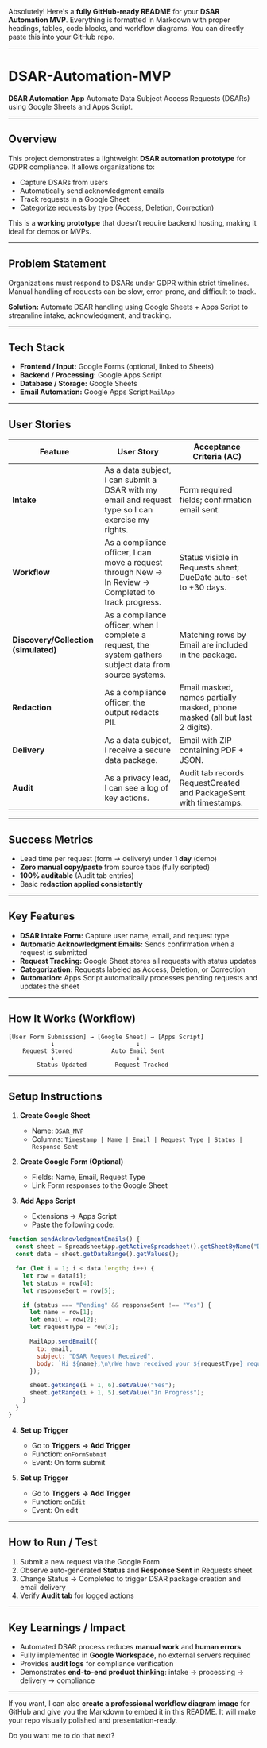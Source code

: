 Absolutely! Here's a **fully GitHub-ready README** for your **DSAR Automation MVP**. Everything is formatted in Markdown with proper headings, tables, code blocks, and workflow diagrams. You can directly paste this into your GitHub repo.

---

# DSAR-Automation-MVP

**DSAR Automation App**
Automate Data Subject Access Requests (DSARs) using Google Sheets and Apps Script.

---

## Overview

This project demonstrates a lightweight **DSAR automation prototype** for GDPR compliance. It allows organizations to:

* Capture DSARs from users
* Automatically send acknowledgment emails
* Track requests in a Google Sheet
* Categorize requests by type (Access, Deletion, Correction)

This is a **working prototype** that doesn’t require backend hosting, making it ideal for demos or MVPs.

---

## Problem Statement

Organizations must respond to DSARs under GDPR within strict timelines. Manual handling of requests can be slow, error-prone, and difficult to track.

**Solution:** Automate DSAR handling using Google Sheets + Apps Script to streamline intake, acknowledgment, and tracking.

---

## Tech Stack

* **Frontend / Input:** Google Forms (optional, linked to Sheets)
* **Backend / Processing:** Google Apps Script
* **Database / Storage:** Google Sheets
* **Email Automation:** Google Apps Script `MailApp`

---

## User Stories

| Feature                              | User Story                                                                                               | Acceptance Criteria (AC)                                                    |
| ------------------------------------ | -------------------------------------------------------------------------------------------------------- | --------------------------------------------------------------------------- |
| **Intake**                           | As a data subject, I can submit a DSAR with my email and request type so I can exercise my rights.       | Form required fields; confirmation email sent.                              |
| **Workflow**                         | As a compliance officer, I can move a request through New → In Review → Completed to track progress.     | Status visible in Requests sheet; DueDate auto-set to +30 days.             |
| **Discovery/Collection (simulated)** | As a compliance officer, when I complete a request, the system gathers subject data from source systems. | Matching rows by Email are included in the package.                         |
| **Redaction**                        | As a compliance officer, the output redacts PII.                                                         | Email masked, names partially masked, phone masked (all but last 2 digits). |
| **Delivery**                         | As a data subject, I receive a secure data package.                                                      | Email with ZIP containing PDF + JSON.                                       |
| **Audit**                            | As a privacy lead, I can see a log of key actions.                                                       | Audit tab records RequestCreated and PackageSent with timestamps.           |

---

## Success Metrics

* Lead time per request (form → delivery) under **1 day** (demo)
* **Zero manual copy/paste** from source tabs (fully scripted)
* **100% auditable** (Audit tab entries)
* Basic **redaction applied consistently**

---

## Key Features

* **DSAR Intake Form:** Capture user name, email, and request type
* **Automatic Acknowledgment Emails:** Sends confirmation when a request is submitted
* **Request Tracking:** Google Sheet stores all requests with status updates
* **Categorization:** Requests labeled as Access, Deletion, or Correction
* **Automation:** Apps Script automatically processes pending requests and updates the sheet

---

## How It Works (Workflow)

```
[User Form Submission] → [Google Sheet] → [Apps Script]
            ↓                       ↓
    Request Stored           Auto Email Sent
            ↓                       ↓
        Status Updated        Request Tracked
```

---

## Setup Instructions

1. **Create Google Sheet**

   * Name: `DSAR_MVP`
   * Columns: `Timestamp | Name | Email | Request Type | Status | Response Sent`

2. **Create Google Form (Optional)**

   * Fields: Name, Email, Request Type
   * Link Form responses to the Google Sheet

3. **Add Apps Script**

   * Extensions → Apps Script
   * Paste the following code:

```javascript
function sendAcknowledgmentEmails() {
  const sheet = SpreadsheetApp.getActiveSpreadsheet().getSheetByName("DSAR Requests");
  const data = sheet.getDataRange().getValues();

  for (let i = 1; i < data.length; i++) {
    let row = data[i];
    let status = row[4];
    let responseSent = row[5];

    if (status === "Pending" && responseSent !== "Yes") {
      let name = row[1];
      let email = row[2];
      let requestType = row[3];

      MailApp.sendEmail({
        to: email,
        subject: "DSAR Request Received",
        body: `Hi ${name},\n\nWe have received your ${requestType} request and will process it shortly.\n\nThank you.`
      });

      sheet.getRange(i + 1, 6).setValue("Yes");
      sheet.getRange(i + 1, 5).setValue("In Progress");
    }
  }
}
```

4. **Set up Trigger**

   * Go to **Triggers → Add Trigger**
   * Function: `onFormSubmit`
   * Event: On form submit

4. **Set up Trigger**

   * Go to **Triggers → Add Trigger**
   * Function: `onEdit`
   * Event: On edit

---

## How to Run / Test

1. Submit a new request via the Google Form
2. Observe auto-generated **Status** and **Response Sent** in Requests sheet
3. Change Status → Completed to trigger DSAR package creation and email delivery
4. Verify **Audit tab** for logged actions

---

## Key Learnings / Impact

* Automated DSAR process reduces **manual work** and **human errors**
* Fully implemented in **Google Workspace**, no external servers required
* Provides **audit logs** for compliance verification
* Demonstrates **end-to-end product thinking**: intake → processing → delivery → compliance

---

If you want, I can also **create a professional workflow diagram image** for GitHub and give you the Markdown to embed it in this README. It will make your repo visually polished and presentation-ready.

Do you want me to do that next?
